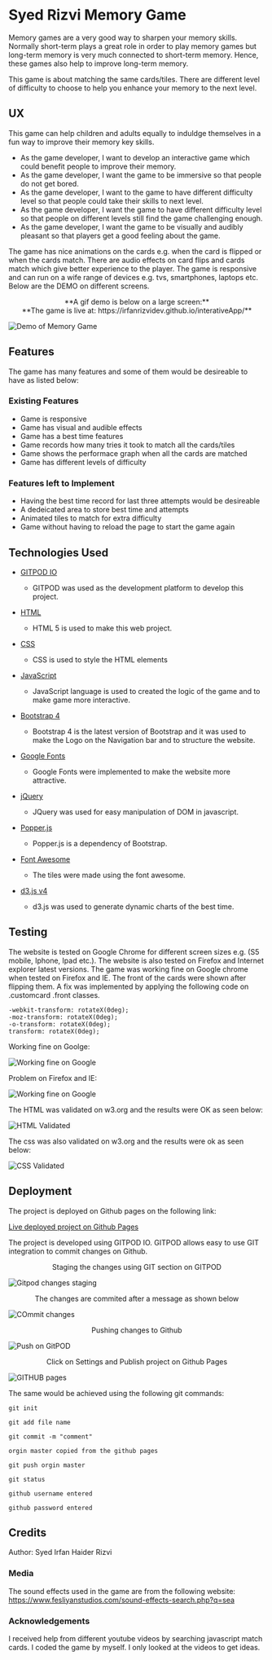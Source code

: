 # Syed Rizvi Memory Game
Memory games are a very good way to sharpen your memory skills. Normally short-term plays a great role in order to play memory games but long-term memory is very much connected to short-term memory. Hence, these games also help to improve long-term memory.

This game is about matching the same cards/tiles. There are different level of difficulty to choose to help you enhance your memory to the next level.

## UX
This game can help children and adults equally to induldge themselves in a fun way to improve their memory key skills. 
* As the game developer, I want to develop an interactive game which could benefit people to improve their memory.
* As the game developer, I want the game to be immersive so that people do not get bored. 
* As the game developer, I want to the game to have different difficulty level so that people could take their skills to next level.
* As the game developer, I want the game to have different difficulty level so that people on different levels still find the game challenging enough.
* As the game developer, I want the game to be visually and audibly pleasant so that players get a good feeling about the game.

The game has nice animations on the cards e.g. when the card is flipped or when the cards match. There are audio effects on card flips and cards match which give better experience to the player.
The game is responsive and can run on a wife range of devices e.g. tvs, smartphones, laptops etc. Below are the DEMO on different screens.

<div align="center"> **A gif demo is below on a large screen:** </div>
<div align="center"> **The game is live at: https://irfanrizvidev.github.io/interativeApp/** </div>

![Demo of Memory Game](/assets/images/large-screen-web.gif)
## Features
The game has many features and some of them would be desireable to have as listed below:

### Existing Features
* Game is responsive
* Game has visual and audible effects
* Game has a best time features
* Game records how many tries it took to match all the cards/tiles
* Game shows the performace graph when all the cards are matched
* Game has different levels of difficulty

### Features left to Implement
* Having the best time record for last three attempts would be desireable
* A dedeicated area to store best time and attempts 
* Animated tiles to match for extra difficulty
* Game without having to reload the page to start the game again

## Technologies Used
* [GITPOD IO](https://gitpod.io)
    * GITPOD was used as  the development platform to develop this project.

* [HTML](https://www.wikipedia.com/HTML)
    * HTML 5 is used to make this web project.

* [CSS](https://en.wikipedia.org/wiki/Cascading_Style_Sheets)
    * CSS is used to style the HTML elements

* [JavaScript](https://www.javascript.com/)
    * JavaScript language is used to created the logic of the game and to make game more interactive.

* [Bootstrap 4](https://getbootstrap.com)
    * Bootstrap 4 is the latest version of Bootstrap and it was used to make the Logo on the Navigation bar and to structure the website.

* [Google Fonts](https://fonts.google.com)
    * Google Fonts were implemented to make the website more attractive. 

* [jQuery](https://jquery.com)
    * JQuery was used for easy manipulation of DOM in javascript.

* [Popper.js](https://cdnjs.com)
    * Popper.js is a dependency of Bootstrap. 

* [Font Awesome](https://fontawesome.com)
    * The tiles were made using the font awesome.

* [d3.js v4](https://d3js.org)
    * d3.js was used to generate dynamic charts of the best time. 

## Testing
The website is tested on Google Chrome for different screen sizes e.g. (S5 mobile, Iphone, Ipad etc.). The website is also tested on Firefox and Internet explorer latest versions.
The game was working fine on Google chrome when tested on Firefox and IE. The front of the cards were shown after flipping them. A fix was implemented by applying the following code on .customcard .front classes.
```
-webkit-transform: rotateX(0deg);
-moz-transform: rotateX(0deg);
-o-transform: rotateX(0deg);
transform: rotateX(0deg);
```

Working fine on Goolge:

![Working fine on Google](/assets/images/works-google.png)

Problem on Firefox and IE:

![Working fine on Google](/assets/images/probelm.png)

The HTML was validated on w3.org and the results were OK as seen below:

![HTML Validated](/assets/images/html.jpg)

The css was also validated on w3.org and the results were ok as seen below:

![CSS Validated](/assets/images/cssvalidated.png)

## Deployment
The project is deployed on Github pages on the following link:

[Live deployed project on Github Pages](https://irfanrizvidev.github.io/interativeApp/)

The project is developed using GITPOD IO. GITPOD allows easy to use GIT integration to commit changes on Github. 

<div align="center">Staging the changes using GIT section on GITPOD</div>

![Gitpod changes staging](/assets/images/stage.png)

<div align="center">The changes are commited after a message as shown below</div>

![COmmit changes](/assets/images/commit.png)

<div align="center">Pushing changes to Github</div>

![Push on GitPOD](/assets/images/push.png)

<div align="center">Click on Settings and Publish project on Github Pages</div>

![GITHUB pages](/assets/images/githubpages.png)

The same would be achieved using the following git commands:
```
git init

git add file name

git commit -m "comment"

orgin master copied from the github pages

git push orgin master

git status

github username entered

github password entered
```
## Credits
Author: Syed Irfan Haider Rizvi
### Media
The sound effects used in the game are from the following website:
https://www.fesliyanstudios.com/sound-effects-search.php?q=sea

### Acknowledgements
I received help from different youtube videos by searching javascript match cards.
I coded the game by myself. I only looked at the videos to get ideas.